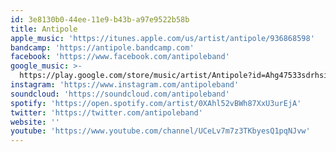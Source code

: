 ```yaml
---
id: 3e8130b0-44ee-11e9-b43b-a97e9522b58b
title: Antipole
apple_music: 'https://itunes.apple.com/us/artist/antipole/936868598'
bandcamp: 'https://antipole.bandcamp.com'
facebook: 'https://www.facebook.com/antipoleband'
google_music: >-
  https://play.google.com/store/music/artist/Antipole?id=Ahg47533sdrhsixh77n3bnlrgyi
instagram: 'https://www.instagram.com/antipoleband'
soundcloud: 'https://soundcloud.com/antipoleband'
spotify: 'https://open.spotify.com/artist/0XAhl52vBWh87XxU3urEjA'
twitter: 'https://twitter.com/antipoleband'
website: ''
youtube: 'https://www.youtube.com/channel/UCeLv7m7z3TKbyesQ1pqNJvw'
---
```

